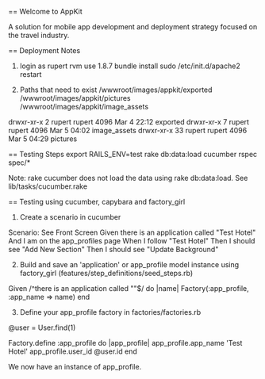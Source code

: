 == Welcome to AppKit

A solution for mobile app development and deployment strategy focused on the travel industry.

== Deployment Notes

1. login as rupert
rvm use 1.8.7
bundle install
sudo /etc/init.d/apache2 restart

2. Paths that need to exist 
/wwwroot/images/appkit/exported
/wwwroot/images/appkit/pictures
/wwwroot/images/appkit/image_assets

drwxr-xr-x  2 rupert   rupert 4096 Mar  4 22:12 exported
drwxr-xr-x  7 rupert   rupert 4096 Mar  5 04:02 image_assets
drwxr-xr-x 33 rupert   rupert 4096 Mar  5 04:29 pictures

== Testing Steps
export RAILS_ENV=test
rake db:data:load
cucumber
rspec spec/*

Note: rake cucumber does not load the data using rake db:data:load. See lib/tasks/cucumber.rake

== Testing using cucumber, capybara and factory_girl

1. Create a scenario in cucumber

  Scenario: See Front Screen
    Given there is an application called "Test Hotel"
      And I am on the app_profiles page
    When I follow "Test Hotel"
    Then I should see "Add New Section"
    Then I should see "Update Background"

2. Build and save an 'application' or app_profile model instance using factory_girl (features/step_definitions/seed_steps.rb)

  Given /^there is an application called ""$/ do |name|
    Factory(:app_profile, :app_name => name)
  end

3. Define your app_profile factory in  factories/factories.rb

  @user = User.find(1)

  Factory.define :app_profile do |app_profile|
    app_profile.app_name 'Test Hotel'
    app_profile.user_id @user.id
  end

We now have an instance of app_profile.



